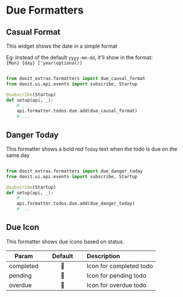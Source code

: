 # Due Formatters

## Casual Format

This widget shows the date in a simple format

Eg: Instead of the default `yyyy-mm-dd`, it'll show in the format: \
`{Mon} {day} ['year(optional)]`

```python

from dooit_extras.formatters import due_causal_format
from dooit.ui.api.events import subscribe, Startup

@subscribe(Startup)
def setup(api, _):
    # ...
    api.formatter.todos.due.add(due_causal_format)
    # ...
```


## Danger Today

This formatter shows a bold red `Today` text when the todo is due on the same day

```python

from dooit_extras.formatters import due_danger_today
from dooit.ui.api.events import subscribe, Startup

@subscribe(Startup)
def setup(api, _):
    # ...
    api.formatter.todos.due.add(due_danger_today)
    # ...
```

## Due Icon

This formatter shows due icons based on status.

| Param       |<div style="width: 100px">Default</div> | Description                                      |
|-------------|:--------------------------------------:|:-------------------------------------------------|
| completed   | <span class="nerd-icon">󰃯</span>      | Icon for completed todo                          |
| pending     | <span class="nerd-icon">󰃰</span>      | Icon for pending todo                            |
| overdue     | <span class="nerd-icon"></span>      | Icon for overdue todo                            |
